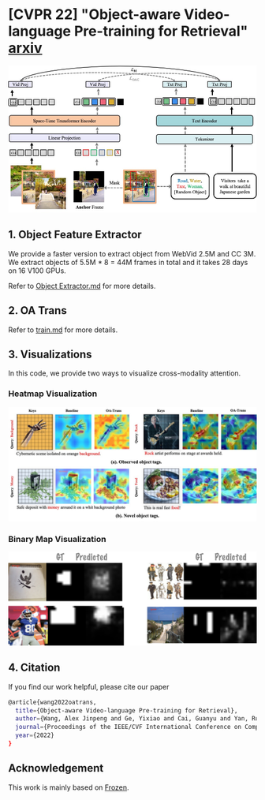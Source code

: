 # [CVPR 22] "Object-aware Video-language Pre-training for Retrieval" [arxiv](https://arxiv.org/abs/2112.00656)


![](figures/oa_main_ppl.jpg)


## 1. Object Feature Extractor

We provide a faster version to extract object from WebVid 2.5M and CC 3M.
We extract objects of 5.5M * 8 = 44M frames in total and it takes 28 days on 16 V100 GPUs.

Refer to [Object Extractor.md](object_extraction.md) for more details.


## 2. OA Trans

Refer to [train.md](train.md) for more details.

## 3. Visualizations

In this code, we provide two ways to visualize cross-modality attention.

### Heatmap Visualization
![](figures/oa_visualize_1.jpg)


### Binary Map Visualization
![](figures/oa_visualize_2.jpg)


## 4. Citation

If you find our work helpful, please cite our paper
```bash
@article{wang2022oatrans,
  title={Object-aware Video-language Pre-training for Retrieval},
  author={Wang, Alex Jinpeng and Ge, Yixiao and Cai, Guanyu and Yan, Rui and Lin, Xudong and Shan, Ying and Qie, Xiaohu and Shou, Mike Zheng},
  journal={Proceedings of the IEEE/CVF International Conference on Computer Vision},
  year={2022}
}
```

## Acknowledgement

This work is mainly based on [Frozen](https://github.com/m-bain/frozen-in-time).